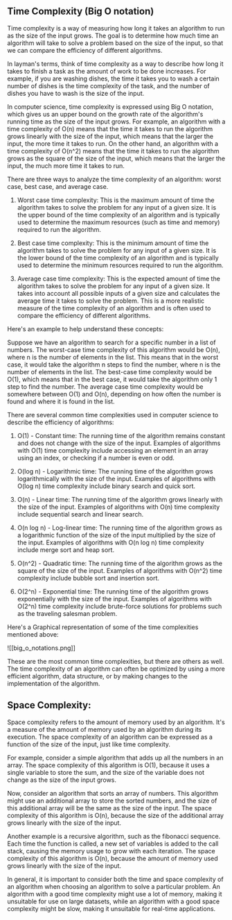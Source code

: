 
## Time Complexity (Big O notation)

Time complexity is a way of measuring how long it takes an algorithm to run as the size of the input grows. The goal is to determine how much time an algorithm will take to solve a problem based on the size of the input, so that we can compare the efficiency of different algorithms.

In layman's terms, think of time complexity as a way to describe how long it takes to finish a task as the amount of work to be done increases. For example, if you are washing dishes, the time it takes you to wash a certain number of dishes is the time complexity of the task, and the number of dishes you have to wash is the size of the input.

In computer science, time complexity is expressed using Big O notation, which gives us an upper bound on the growth rate of the algorithm's running time as the size of the input grows. For example, an algorithm with a time complexity of O(n) means that the time it takes to run the algorithm grows linearly with the size of the input, which means that the larger the input, the more time it takes to run. On the other hand, an algorithm with a time complexity of O(n^2) means that the time it takes to run the algorithm grows as the square of the size of the input, which means that the larger the input, the much more time it takes to run.

There are three ways to analyze the time complexity of an algorithm: worst case, best case, and average case.

1.  Worst case time complexity: This is the maximum amount of time the algorithm takes to solve the problem for any input of a given size. It is the upper bound of the time complexity of an algorithm and is typically used to determine the maximum resources (such as time and memory) required to run the algorithm.
    
2.  Best case time complexity: This is the minimum amount of time the algorithm takes to solve the problem for any input of a given size. It is the lower bound of the time complexity of an algorithm and is typically used to determine the minimum resources required to run the algorithm.
    
3.  Average case time complexity: This is the expected amount of time the algorithm takes to solve the problem for any input of a given size. It takes into account all possible inputs of a given size and calculates the average time it takes to solve the problem. This is a more realistic measure of the time complexity of an algorithm and is often used to compare the efficiency of different algorithms.
    

Here's an example to help understand these concepts:

Suppose we have an algorithm to search for a specific number in a list of numbers. The worst-case time complexity of this algorithm would be O(n), where n is the number of elements in the list. This means that in the worst case, it would take the algorithm n steps to find the number, where n is the number of elements in the list. The best-case time complexity would be O(1), which means that in the best case, it would take the algorithm only 1 step to find the number. The average case time complexity would be somewhere between O(1) and O(n), depending on how often the number is found and where it is found in the list.

There are several common time complexities used in computer science to describe the efficiency of algorithms:

1.  O(1) - Constant time: The running time of the algorithm remains constant and does not change with the size of the input. Examples of algorithms with O(1) time complexity include accessing an element in an array using an index, or checking if a number is even or odd.
    
2.  O(log n) - Logarithmic time: The running time of the algorithm grows logarithmically with the size of the input. Examples of algorithms with O(log n) time complexity include binary search and quick sort.
    
3.  O(n) - Linear time: The running time of the algorithm grows linearly with the size of the input. Examples of algorithms with O(n) time complexity include sequential search and linear search.
    
4.  O(n log n) - Log-linear time: The running time of the algorithm grows as a logarithmic function of the size of the input multiplied by the size of the input. Examples of algorithms with O(n log n) time complexity include merge sort and heap sort.
    
5.  O(n^2) - Quadratic time: The running time of the algorithm grows as the square of the size of the input. Examples of algorithms with O(n^2) time complexity include bubble sort and insertion sort.
    
6.  O(2^n) - Exponential time: The running time of the algorithm grows exponentially with the size of the input. Examples of algorithms with O(2^n) time complexity include brute-force solutions for problems such as the traveling salesman problem.
    

Here's a Graphical representation of some of the time complexities mentioned above:

![[big_o_notations.png]]


These are the most common time complexities, but there are others as well. The time complexity of an algorithm can often be optimized by using a more efficient algorithm, data structure, or by making changes to the implementation of the algorithm.

## Space Complexity:

Space complexity refers to the amount of memory used by an algorithm. It's a measure of the amount of memory used by an algorithm during its execution. The space complexity of an algorithm can be expressed as a function of the size of the input, just like time complexity.

For example, consider a simple algorithm that adds up all the numbers in an array. The space complexity of this algorithm is O(1), because it uses a single variable to store the sum, and the size of the variable does not change as the size of the input grows.

Now, consider an algorithm that sorts an array of numbers. This algorithm might use an additional array to store the sorted numbers, and the size of this additional array will be the same as the size of the input. The space complexity of this algorithm is O(n), because the size of the additional array grows linearly with the size of the input.

Another example is a recursive algorithm, such as the fibonacci sequence. Each time the function is called, a new set of variables is added to the call stack, causing the memory usage to grow with each iteration. The space complexity of this algorithm is O(n), because the amount of memory used grows linearly with the size of the input.

In general, it is important to consider both the time and space complexity of an algorithm when choosing an algorithm to solve a particular problem. An algorithm with a good time complexity might use a lot of memory, making it unsuitable for use on large datasets, while an algorithm with a good space complexity might be slow, making it unsuitable for real-time applications.